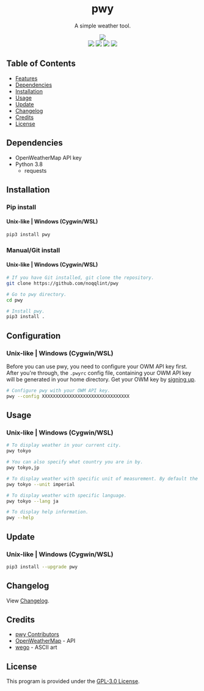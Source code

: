 <div align="center">
    <h1>pwy</h1>
    <p>A simple weather tool.</p>
    <img src="https://raw.githubusercontent.com/noqqlint/windybroth.github.io/master/images/pwy.png"><br>
    <a href="https://pypi.org/project/pwy"><img src="https://img.shields.io/pypi/v/pwy"></a>
    <a href="https://openweathermap.org/api"><img src="https://img.shields.io/badge/openweathermap-api-blue"></a>
    <a href="#"><img src="https://static.pepy.tech/personalized-badge/pwy?period=total&units=none&left_color=grey&right_color=blue&left_text=downloads"></a>
    <a href="https://github.com/noqqlint/pwy/blob/master/LICENSE"><img src="https://img.shields.io/badge/license-GPL&#8208;3.0-blue"></a>
</div>


## Table of Contents
* [Features](#features)
* [Dependencies](#dependencies)
* [Installation](#installation)
* [Usage](#usage)
* [Update](#update)
* [Changelog](#changelog)
* [Credits](#credits)
* [License](#license)


## Dependencies
* OpenWeatherMap API key
* Python 3.8
    * requests


## Installation
### Pip install
#### Unix-like | Windows (Cygwin/WSL)
```sh
pip3 install pwy
```

### Manual/Git install
#### Unix-like | Windows (Cygwin/WSL)
```sh
# If you have Git installed, git clone the repository.
git clone https://github.com/noqqlint/pwy

# Go to pwy directory.
cd pwy

# Install pwy.
pip3 install .
```


## Configuration
### Unix-like | Windows (Cygwin/WSL)
Before you can use pwy, you need to configure your OWM API key first. After you're through, the `.pwyrc` config file, containing your OWM API key will be generated in your home directory. Get your OWM key by [signing up](https://home.openweathermap.org/users/sign_up).
```sh
# Configure pwy with your OWM API key.
pwy --config XXXXXXXXXXXXXXXXXXXXXXXXXXXXXXXX
```


## Usage
### Unix-like | Windows (Cygwin/WSL)
```sh
# To display weather in your current city.
pwy tokyo

# You can also specify what country you are in by.
pwy tokyo,jp

# To display weather with specific unit of measurement. By default the unit is Metric system.
pwy tokyo --unit imperial

# To display weather with specific language.
pwy tokyo --lang ja

# To display help information.
pwy --help
```


## Update
### Unix-like | Windows (Cygwin/WSL)
```sh
pip3 install --upgrade pwy
```


## Changelog
View [Changelog](https://github.com/noqqlint/pwy/blob/master/CHANGELOG.md).


## Credits
* [pwy Contributors](https://github.com/noqqlint/pwy/graphs/contributors)
* [OpenWeatherMap](https://openweathermap.org/current) - API
* [wego](https://github.com/schachmat/wego) - ASCII art


## License
This program is provided under the [GPL-3.0 License](https://github.com/noqqlint/pwy/blob/master/LICENSE).